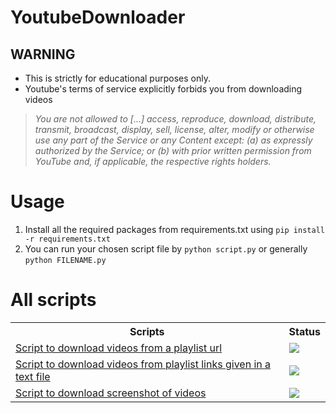 # YoutubeDownloader

## WARNING
- This is strictly for educational purposes only.
- Youtube's terms of service explicitly forbids you from downloading videos
> _You are not allowed to [...] access, reproduce, download, distribute, transmit, broadcast, display, sell, license, alter, modify or otherwise use any part of the Service or any Content except: (a) as expressly authorized by the Service; or (b) with prior written permission from YouTube and, if applicable, the respective rights holders._
# Usage
1. Install all the required packages from requirements.txt using `pip install -r requirements.txt`
2. You can run your chosen script file by `python script.py` or generally `python FILENAME.py`  
# All scripts
<table>
  <tr>
  <th>Scripts</th>
  <th>Status</th>
  </tr>
  <tr>
    <td><a href="script1.py">Script to download videos from a playlist url </a></td> 
    <td> <img src="https://img.shields.io/static/v1?label=status&message=Successful&color=green"/> </td>
  </tr>
  <tr>    
    <td><a href="script2.py">Script to download videos from playlist links given in a text file </a></td> 
    <td><img src="https://img.shields.io/static/v1?label=status&message=Successful&color=green"/> </td>
  </tr>
    <tr>    
    <td><a href="script3.py">Script to download screenshot of videos </a></td> 
    <td><img src="https://img.shields.io/static/v1?label=status&message=Error&color=red"/> </td>
  </tr>

</table>
